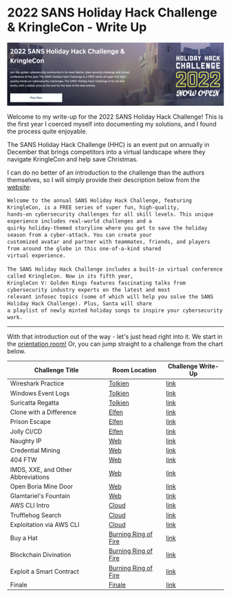 # 2022 SANS Holiday Hack Challenge & KringleCon - Write Up

![](resources/screenshots/intro-hhc-header.png)

Welcome to my write-up for the 2022 SANS Holiday Hack Challenge! This is the first year I coerced myself into documenting my solutions, and I found the process quite enjoyable.

The SANS Holiday Hack Challenge (HHC) is an event put on annually in December that brings competitors into a virtual landscape where they navigate KringleCon and help save Christmas.

I can do no better of an introduction to the challenge than the authors themselves, so I will simply provide their description below from the [website](https://www.sans.org/mlp/holiday-hack-challenge/):

```
Welcome to the annual SANS Holiday Hack Challenge, featuring KringleCon, is a FREE series of super fun, high-quality, 
hands-on cybersecurity challenges for all skill levels. This unique experience includes real-world challenges and a 
quirky holiday-themed storyline where you get to save the holiday season from a cyber-attack. You can create your 
customized avatar and partner with teammates, friends, and players from around the globe in this one-of-a-kind shared 
virtual experience.

The SANS Holiday Hack Challenge includes a built-in virtual conference called KringleCon. Now in its fifth year, 
KringleCon V: Golden Rings features fascinating talks from cybersecurity industry experts on the latest and most 
relevant infosec topics (some of which will help you solve the SANS Holiday Hack Challenge). Plus, Santa will share 
a playlist of newly minted holiday songs to inspire your cybersecurity work.
```

---

With that introduction out of the way - let's just head right into it. We start in the [orientation room!](1-orientation/1-orientation.md) Or, you can jump straight to a challenge from the chart below.

| **Challenge Title** | **Room Location** | **Challenge Write-Up** |
| --- | --- | --- |
| Wireshark Practice | [Tolkien](3-rings/1-tolkien/README.md) | [link](3-rings/1-tolkien/suspiciouspcap/README.md) |
| Windows Event Logs | [Tolkien](3-rings/1-tolkien/README.md) | [link](3-rings/1-tolkien/windowseventlogs/README.md) |
| Suricatta Regatta | [Tolkien](3-rings/1-tolkien/README.md) | [link](3-rings/1-tolkien/suricataregatta/README.md) |
| Clone with a Difference | [Elfen](3-rings/2-elfen/README.md) | [link](3-rings/2-elfen/clonewithadifference/README.md) |
| Prison Escape | [Elfen](3-rings/2-elfen/README.md) | [link](3-rings/2-elfen/prisonescape/README.md) |
| Jolly CI/CD | [Elfen](3-rings/2-elfen/README.md) | [link](3-rings/2-elfen/jollycicd/README.md) |
| Naughty IP | [Web](3-rings/3-web/README.md) | [link](3-rings/3-web/boriaChallenges/README.md) |
| Credential Mining | [Web](3-rings/3-web/README.md) | [link](3-rings/3-web/boriaChallenges/README.md) |
| 404 FTW | [Web](3-rings/3-web/README.md) | [link](3-rings/3-web/boriaChallenges/README.md) |
| IMDS, XXE, and Other Abbreviations |[Web](3-rings/3-web/README.md) | [link](3-rings/3-web/boriaChallenges/README.md) |
| Open Boria Mine Door | [Web](3-rings/3-web/README.md) | [link](3-rings/3-web/boriaminedoor/README.md) |
| Glamtariel's Fountain | [Web](3-rings/3-web/README.md) | [link](3-rings/3-web/glamtarielsfountain/README.md) |
| AWS CLI Intro | [Cloud](3-rings/4-cloud/README.md) | [link](3-rings/4-cloud/awscliintro/README.md) |
| Trufflehog Search | [Cloud](3-rings/4-cloud/README.md) | [link](3-rings/4-cloud/gitsecrets/README.md) |
| Exploitation via AWS CLI | [Cloud](3-rings/4-cloud/README.md)  | [link](3-rings/4-cloud/awsexploitcli/README.md) |
| Buy a Hat | [Burning Ring of Fire](3-rings/5-burningringoffire/README.md) | [link](3-rings/5-burningringoffire/hat/README.md) |
| Blockchain Divination | [Burning Ring of Fire](3-rings/5-burningringoffire/README.md) | [link](3-rings/5-burningringoffire/blockchain/README.md) |
| Exploit a Smart Contract | [Burning Ring of Fire](3-rings/5-burningringoffire/README.md) | [link](3-rings/5-burningringoffire/bsrs/README.md) |
| Finale | [Finale](2-northpole/3-finale.md) | [link](2-northpole/3-finale.md) |

